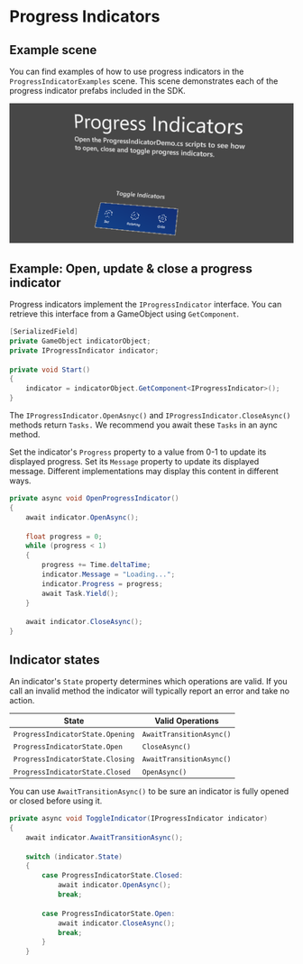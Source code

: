 # Progress Indicators
## Example scene

You can find examples of how to use progress indicators in the `ProgressIndicatorExamples` scene. This scene demonstrates each of the progress indicator prefabs included in the SDK.

<img src="../Documentation/Images/ProgressIndicator/MRTK_ProgressIndicator_Examples.png">

## Example: Open, update & close a progress indicator

Progress indicators implement the `IProgressIndicator` interface. You can retrieve this interface from a GameObject using `GetComponent`.

```c#
[SerializedField]
private GameObject indicatorObject;
private IProgressIndicator indicator;

private void Start()
{
    indicator = indicatorObject.GetComponent<IProgressIndicator>();
}
```

The `IProgressIndicator.OpenAsnyc()` and `IProgressIndicator.CloseAsync()` methods return `Tasks.` We recommend you await these `Tasks` in an aync method.

Set the indicator's `Progress` property to a value from 0-1 to update its displayed progress. Set its `Message` property to update its displayed message. Different implementations may display this content in different ways.
```c#
private async void OpenProgressIndicator()
{
    await indicator.OpenAsync();

    float progress = 0;
    while (progress < 1)
    {
        progress += Time.deltaTime;
        indicator.Message = "Loading...";
        indicator.Progress = progress;
        await Task.Yield();
    }

    await indicator.CloseAsync();
}
```

## Indicator states

An indicator's `State` property determines which operations are valid. If you call an invalid method the indicator will typically report an error and take no action.

State | Valid Operations
--- | ---
`ProgressIndicatorState.Opening` | `AwaitTransitionAsync()`
`ProgressIndicatorState.Open` | `CloseAsync()`
`ProgressIndicatorState.Closing` | `AwaitTransitionAsync()`
`ProgressIndicatorState.Closed` | `OpenAsync()`

You can use `AwaitTransitionAsync()` to be sure an indicator is fully opened or closed before using it.
```c#
private async void ToggleIndicator(IProgressIndicator indicator)
{
    await indicator.AwaitTransitionAsync();
    
    switch (indicator.State)
    {
        case ProgressIndicatorState.Closed:
            await indicator.OpenAsync();
            break;

        case ProgressIndicatorState.Open:
            await indicator.CloseAsync();
            break;
        }
    }
```